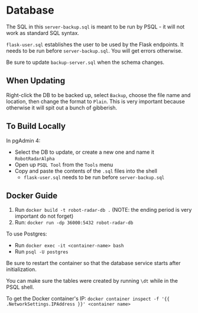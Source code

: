 # Database
The SQL in this `server-backup.sql` is meant to be run by PSQL - it will not work as 
standard SQL syntax. 

`flask-user.sql` establishes the user to be used by the Flask endpoints.  It needs to be run 
before `server-backup.sql`.  You will get errors otherwise.

Be sure to update `backup-server.sql` when the schema changes.

## When Updating
Right-click the DB to be backed up, select `Backup`, choose the file name and
location, then change the format to `Plain`.  This is very important because
otherwise it will spit out a bunch of gibberish. 

## To Build Locally
In pgAdmin 4:
- Select the DB to update, or create a new one and name it `RobotRadarAlpha`
- Open up `PSQL Tool` from the `Tools` menu
- Copy and paste the contents of the `.sql` files into the shell
  - `flask-user.sql` needs to be run before `server-backup.sql`

## Docker Guide 
1. Run `docker build -t robot-radar-db .`
(NOTE: the ending period is very important do not forget)
2. Run: `docker run -dp 36000:5432 robot-radar-db`

To use Postgres:
- Run `docker exec -it <container-name> bash`
- Run `psql -U postgres`

Be sure to restart the container so that the database service
starts after initialization.

You can make sure the tables were created by running `\dt` while in the PSQL shell.

To get the Docker container's IP:
`docker container inspect -f '{{ .NetworkSettings.IPAddress }}' <container name>`